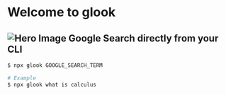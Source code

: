 # Welcome to glook
![Hero Image](https://user-images.githubusercontent.com/65452005/197198089-7a3ae7ee-fb4e-438f-985a-ac9c9699c402.jpeg)
Google Search directly from your CLI
---

```bash
$ npx glook GOOGLE_SEARCH_TERM

# Example
$ npx glook what is calculus
```
